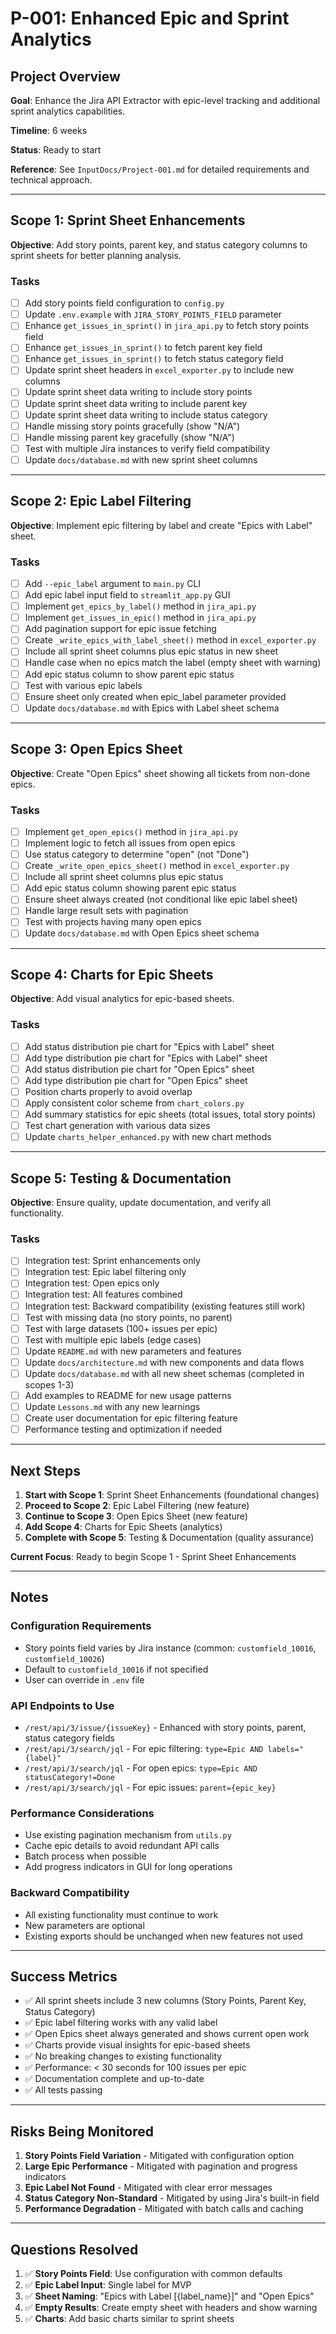 # P-001: Enhanced Epic and Sprint Analytics

## Project Overview

**Goal**: Enhance the Jira API Extractor with epic-level tracking and additional sprint analytics capabilities.

**Timeline**: 6 weeks

**Status**: Ready to start

**Reference**: See `InputDocs/Project-001.md` for detailed requirements and technical approach.

---

## Scope 1: Sprint Sheet Enhancements

**Objective**: Add story points, parent key, and status category columns to sprint sheets for better planning analysis.

### Tasks

- [ ] Add story points field configuration to `config.py`
- [ ] Update `.env.example` with `JIRA_STORY_POINTS_FIELD` parameter
- [ ] Enhance `get_issues_in_sprint()` in `jira_api.py` to fetch story points field
- [ ] Enhance `get_issues_in_sprint()` to fetch parent key field
- [ ] Enhance `get_issues_in_sprint()` to fetch status category field
- [ ] Update sprint sheet headers in `excel_exporter.py` to include new columns
- [ ] Update sprint sheet data writing to include story points
- [ ] Update sprint sheet data writing to include parent key
- [ ] Update sprint sheet data writing to include status category
- [ ] Handle missing story points gracefully (show "N/A")
- [ ] Handle missing parent key gracefully (show "N/A")
- [ ] Test with multiple Jira instances to verify field compatibility
- [ ] Update `docs/database.md` with new sprint sheet columns

---

## Scope 2: Epic Label Filtering

**Objective**: Implement epic filtering by label and create "Epics with Label" sheet.

### Tasks

- [ ] Add `--epic_label` argument to `main.py` CLI
- [ ] Add epic label input field to `streamlit_app.py` GUI
- [ ] Implement `get_epics_by_label()` method in `jira_api.py`
- [ ] Implement `get_issues_in_epic()` method in `jira_api.py`
- [ ] Add pagination support for epic issue fetching
- [ ] Create `_write_epics_with_label_sheet()` method in `excel_exporter.py`
- [ ] Include all sprint sheet columns plus epic status in new sheet
- [ ] Handle case when no epics match the label (empty sheet with warning)
- [ ] Add epic status column to show parent epic status
- [ ] Test with various epic labels
- [ ] Ensure sheet only created when epic_label parameter provided
- [ ] Update `docs/database.md` with Epics with Label sheet schema

---

## Scope 3: Open Epics Sheet

**Objective**: Create "Open Epics" sheet showing all tickets from non-done epics.

### Tasks

- [ ] Implement `get_open_epics()` method in `jira_api.py`
- [ ] Implement logic to fetch all issues from open epics
- [ ] Use status category to determine "open" (not "Done")
- [ ] Create `_write_open_epics_sheet()` method in `excel_exporter.py`
- [ ] Include all sprint sheet columns plus epic status
- [ ] Add epic status column showing parent epic status
- [ ] Ensure sheet always created (not conditional like epic label sheet)
- [ ] Handle large result sets with pagination
- [ ] Test with projects having many open epics
- [ ] Update `docs/database.md` with Open Epics sheet schema

---

## Scope 4: Charts for Epic Sheets

**Objective**: Add visual analytics for epic-based sheets.

### Tasks

- [ ] Add status distribution pie chart for "Epics with Label" sheet
- [ ] Add type distribution pie chart for "Epics with Label" sheet
- [ ] Add status distribution pie chart for "Open Epics" sheet
- [ ] Add type distribution pie chart for "Open Epics" sheet
- [ ] Position charts properly to avoid overlap
- [ ] Apply consistent color scheme from `chart_colors.py`
- [ ] Add summary statistics for epic sheets (total issues, total story points)
- [ ] Test chart generation with various data sizes
- [ ] Update `charts_helper_enhanced.py` with new chart methods

---

## Scope 5: Testing & Documentation

**Objective**: Ensure quality, update documentation, and verify all functionality.

### Tasks

- [ ] Integration test: Sprint enhancements only
- [ ] Integration test: Epic label filtering only
- [ ] Integration test: Open epics only
- [ ] Integration test: All features combined
- [ ] Integration test: Backward compatibility (existing features still work)
- [ ] Test with missing data (no story points, no parent)
- [ ] Test with large datasets (100+ issues per epic)
- [ ] Test with multiple epic labels (edge cases)
- [ ] Update `README.md` with new parameters and features
- [ ] Update `docs/architecture.md` with new components and data flows
- [ ] Update `docs/database.md` with all new sheet schemas (completed in scopes 1-3)
- [ ] Add examples to README for new usage patterns
- [ ] Update `Lessons.md` with any new learnings
- [ ] Create user documentation for epic filtering feature
- [ ] Performance testing and optimization if needed

---

## Next Steps

1. **Start with Scope 1**: Sprint Sheet Enhancements (foundational changes)
2. **Proceed to Scope 2**: Epic Label Filtering (new feature)
3. **Continue to Scope 3**: Open Epics Sheet (new feature)
4. **Add Scope 4**: Charts for Epic Sheets (analytics)
5. **Complete with Scope 5**: Testing & Documentation (quality assurance)

**Current Focus**: Ready to begin Scope 1 - Sprint Sheet Enhancements

---

## Notes

### Configuration Requirements
- Story points field varies by Jira instance (common: `customfield_10016`, `customfield_10026`)
- Default to `customfield_10016` if not specified
- User can override in `.env` file

### API Endpoints to Use
- `/rest/api/3/issue/{issueKey}` - Enhanced with story points, parent, status category fields
- `/rest/api/3/search/jql` - For epic filtering: `type=Epic AND labels="{label}"`
- `/rest/api/3/search/jql` - For open epics: `type=Epic AND statusCategory!=Done`
- `/rest/api/3/search/jql` - For epic issues: `parent={epic_key}`

### Performance Considerations
- Use existing pagination mechanism from `utils.py`
- Cache epic details to avoid redundant API calls
- Batch process when possible
- Add progress indicators in GUI for long operations

### Backward Compatibility
- All existing functionality must continue to work
- New parameters are optional
- Existing exports should be unchanged when new features not used

---

## Success Metrics

- ✅ All sprint sheets include 3 new columns (Story Points, Parent Key, Status Category)
- ✅ Epic label filtering works with any valid label
- ✅ Open Epics sheet always generated and shows current open work
- ✅ Charts provide visual insights for epic-based sheets
- ✅ No breaking changes to existing functionality
- ✅ Performance: < 30 seconds for 100 issues per epic
- ✅ Documentation complete and up-to-date
- ✅ All tests passing

---

## Risks Being Monitored

1. **Story Points Field Variation** - Mitigated with configuration option
2. **Large Epic Performance** - Mitigated with pagination and progress indicators
3. **Epic Label Not Found** - Mitigated with clear error messages
4. **Status Category Non-Standard** - Mitigated by using Jira's built-in field
5. **Performance Degradation** - Mitigated with batch calls and caching

---

## Questions Resolved

1. ✅ **Story Points Field**: Use configuration with common defaults
2. ✅ **Epic Label Input**: Single label for MVP
3. ✅ **Sheet Naming**: "Epics with Label [{label_name}]" and "Open Epics"
4. ✅ **Empty Results**: Create empty sheet with headers and show warning
5. ✅ **Charts**: Add basic charts similar to sprint sheets

